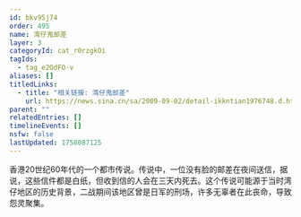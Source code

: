 ```yaml
---
id: bkv95j74
order: 495
name: 湾仔鬼邮差
layer: 3
categoryId: cat_r0rzgkOi
tagIds:
  - tag_e2OdFO-v
aliases: []
titledLinks:
  - title: "相关链接: 湾仔鬼邮差"
    url: https://news.sina.cn/sa/2009-09-02/detail-ikkntian1976748.d.html
parent: ""
relatedEntries: []
timelineEvents: []
nsfw: false
lastUpdated: 1758087125
---
```


香港20世纪60年代的一个都市传说。传说中，一位没有脸的邮差在夜间送信，据说，这些信件都是白纸，但收到信的人会在三天内死去。这个传说可能源于当时湾仔地区的历史背景，二战期间该地区曾是日军的刑场，许多无辜者在此丧命，导致怨灵聚集。
